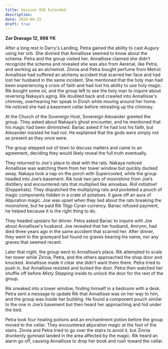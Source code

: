 ```yaml
---
title: Session 020 Extended
description: 
date: 2024-09-15
draft: true
---
```

**Zor Dravago 12, 998 YK**

After a long rest in Darry's Landing, Petra gained the ability to cast _Augury_ using her orb. She divined that Annallisse seemed to know about the schema. Petra and the group visited her. Annallisse claimed she didn’t recognize the schema and revealed she was also from Aerenal, like Petra, and working as an alchemist. Zinnia and Petra bought perfume from Metrol. Annallisse had suffered an alchemy accident that scarred her face and had lost her husband in the same incident. She mentioned that the holy man had been experiencing a crisis of faith and had lost his ability to use holy magic. Rik bought some oil, and the group left to see the holy man to inquire about reversing Nakaya’s aging. Rik doubled back and crawled into Annallisse's chimney, overhearing her speak in Elvish while moving around her home. He noticed she had a basement cellar before retreating up the chimney.

At the Church of the Sovereign Host, Sovereign Alexander greeted the group. They asked about Nakaya’s ghost encounter, and he mentioned that his magic had been diminished. Bariac asked if he had lost his faith, but Alexander insisted he had not. He explained that the gods were simply not as present as they once were.

The group stepped out of town to discuss matters and came to an agreement, deciding they would likely reveal the full truth eventually.

They returned to Joe's place to deal with the rats. Nakaya noticed Annallisse was watching them from her tower window but quickly ducked away. Nakaya took a nap on the porch with Supercooled, while the group headed into Joe’s basement. Rik took two jars of moonshine from Joe’s distillery and encountered rats that multiplied like amoebas. _Roll initiative!_ (Doppelrats). They dispatched the multiplying rats and pocketed a pouch of magic components hidden in a crate of potatoes. It gave off an aura of Abjuration magic. Joe was upset when they lied about the rats breaking the moonshine, but he paid Rik 10gp Cyran currency. Bariac refused payment, he helped because it is the right thing to do.

They headed upstairs for dinner. Petra asked Bariac to inquire with Joe about Annallisse's husband. Joe revealed that her husband, Amrynn, had died three years ago in the same accident that scarred her. After dinner, they went to the graveyard but found no graves bearing his name, nor any graves that seemed recent.

Later that night, the group went to Annallisse’s place. Rik attempted to scale her tower while Zinnia, Petra, and the others approached the shop door and knocked. Annallisse made it clear she didn’t want them there. Petra tried to push in, but Annallisse resisted and locked the door. Petra then watched her shuffle off before _Misty Stepping_ inside to unlock the door for the rest of the group.

Rik sneaked into a tower window, finding himself in a bedroom with a desk. Petra sent a message to update Rik that Annallisse was on her way to him, and the group was inside her building. He found a component pouch similar to the one in Joe’s basement but then heard her approaching and hid under the bed.

Petra took four healing potions and an enchantment potion before the group moved to the cellar. They encountered abjuration magic at the foot of the stairs. Zinnia and Petra tried to go over the stairs to avoid it, but Zinnia drunkenly gymnast landed in the area affected by the magic. Rik heard an alarm go off, causing Annallisse to drop her book and rush toward the cellar.